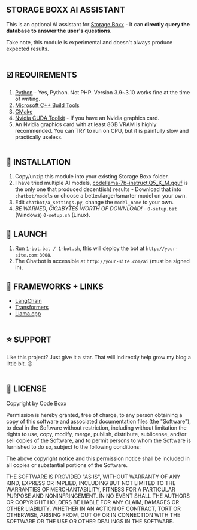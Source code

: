 ## STORAGE BOXX AI ASSISTANT
This is an optional AI assistant for [Storage Boxx](https://github.com/code-boxx/Storage-Boxx-PHP-Inventory-System) - It can **directly query the database to answer the user's questions**.

Take note, this module is experimental and doesn't always produce expected results.
<br><br>

## :ballot_box_with_check: REQUIREMENTS
1) [Python](https://www.python.org/) - Yes, Python. Not PHP. Version 3.9~3.10 works fine at the time of writing.
2) [Microsoft C++ Build Tools](https://visualstudio.microsoft.com/downloads/?q=build+tools)
3) [CMake](https://cmake.org/)
4) [Nvidia CUDA Toolkit](https://developer.nvidia.com/cuda-toolkit) - If you have an Nvidia graphics card.
5) An Nvidia graphics card with at least 8GB VRAM is highly recommended. You can TRY to run on CPU, but it is painfully slow and practically useless.
<br><br>

## :floppy_disk: INSTALLATION
1) Copy/unzip this module into your existing Storage Boxx folder.
2) I have tried multiple AI models, [codellama-7b-instruct.Q5_K_M.gguf](https://huggingface.co/TheBloke/CodeLlama-7B-Instruct-GGUF/tree/main) is the only one that produced decent(ish) results - Download that into `chatbot/models` or choose a better/larger/smarter model on your own.
3) Edit `chatbot/a_settings.py`, change the `model_name` to your own.
4) *BE WARNED, GIGABYTES WORTH OF DOWNLOAD!* - `0-setup.bat` (Windows) `0-setup.sh` (Linux).

## :rocket: LAUNCH
1) Run `1-bot.bat / 1-bot.sh`, this will deploy the bot at `http://your-site.com:8008`.
2) The Chatbot is accessible at `http://your-site.com/ai` (must be signed in).

## :electric_plug: FRAMEWORKS + LINKS
- [LangChain](https://www.langchain.com/)
- [Transformers](https://huggingface.co/docs/transformers/index)
- [Llama.cpp](https://github.com/ggerganov/llama.cpp)
<br><br>

## :star: SUPPORT
Like this project? Just give it a star. That will indirectly help grow my blog a little bit. :wink:
<br><br>

## :newspaper: LICENSE
Copyright by Code Boxx

Permission is hereby granted, free of charge, to any person obtaining a copy
of this software and associated documentation files (the "Software"), to deal
in the Software without restriction, including without limitation the rights
to use, copy, modify, merge, publish, distribute, sublicense, and/or sell
copies of the Software, and to permit persons to whom the Software is
furnished to do so, subject to the following conditions:

The above copyright notice and this permission notice shall be included in all
copies or substantial portions of the Software.

THE SOFTWARE IS PROVIDED "AS IS", WITHOUT WARRANTY OF ANY KIND, EXPRESS OR
IMPLIED, INCLUDING BUT NOT LIMITED TO THE WARRANTIES OF MERCHANTABILITY,
FITNESS FOR A PARTICULAR PURPOSE AND NONINFRINGEMENT. IN NO EVENT SHALL THE
AUTHORS OR COPYRIGHT HOLDERS BE LIABLE FOR ANY CLAIM, DAMAGES OR OTHER
LIABILITY, WHETHER IN AN ACTION OF CONTRACT, TORT OR OTHERWISE, ARISING FROM,
OUT OF OR IN CONNECTION WITH THE SOFTWARE OR THE USE OR OTHER DEALINGS IN THE
SOFTWARE.
